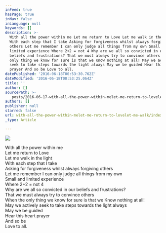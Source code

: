 ```yaml
---
inFeed: true
hasPage: true
inNav: false
inLanguage: null
keywords: []
description: >-
  With all the power within me Let me return to Love Let me walk in the light
  With each step that I take Asking for forgiveness whilst always forgiving
  others Let me remember I can only judge all things from my own Small and
  limited experience Where 2+2 = not 4 Why are we all so convicted in our
  beliefs and frustrations? That we must always try to convince others When the
  only thing we know for sure is that we Know nothing at all! May we actively
  seek to take steps towards the light always May we be guided Hear this heart
  prayer And so be Love to all.
datePublished: '2016-06-18T00:53:30.762Z'
dateModified: '2016-06-18T00:53:25.064Z'
title: ''
author: []
sourcePath: >-
  _posts/2016-06-17-with-all-the-power-within-melet-me-return-to-lovelet-me-walk.md
authors: []
publisher: null
starred: false
url: with-all-the-power-within-melet-me-return-to-lovelet-me-walk/index.html
_type: Article

---
```

![](https://the-grid-user-content.s3-us-west-2.amazonaws.com/c3a70b8a-c826-4379-aef9-ac31c4693dcf.jpg)

With all the power within me  
Let me return to Love  
Let me walk in the light  
With each step that I take  
Asking for forgiveness whilst always forgiving others  
Let me remember I can only judge all things from my own  
Small and limited experience  
Where 2+2 = not 4  
Why are we all so convicted in our beliefs and frustrations?  
That we must always try to convince others  
When the only thing we know for sure is that we Know nothing at all!  
May we actively seek to take steps towards the light always  
May we be guided  
Hear this heart prayer  
And so be  
Love to all.